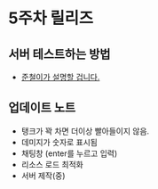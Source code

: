 # 5주차 릴리즈

## 서버 테스트하는 방법
- [준철이가 설명할 겁니다.](https://github.com/SubwayRocketTeam/game/blob/Release05/HowToTest.md)

## 업데이트 노트
- 탱크가 꽉 차면 더이상 빨아들이지 않음.
- 데미지가 숫자로 표시됨
- 채팅창 (enter를 누르고 입력)
- 리소스 로드 최적화
- 서버 제작(중)
